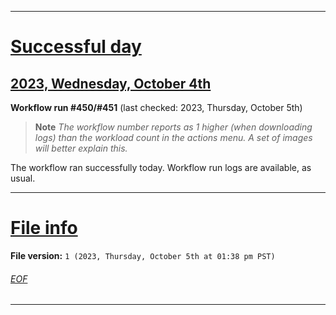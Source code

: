 
***

# [Successful day](#Successful-day)

## [2023, Wednesday, October 4th](#2023-Wednesday-October-4th)

**Workflow run #450/#451** (last checked: 2023, Thursday, October 5th)

> **Note** _The workflow number reports as 1 higher (when downloading logs) than the workload count in the actions menu. A set of images will better explain this._

The workflow ran successfully today. Workflow run logs are available, as usual.

***

# [File info](#File-info)

**File version:** `1 (2023, Thursday, October 5th at 01:38 pm PST)`

###### [EOF](#EOF)

***
